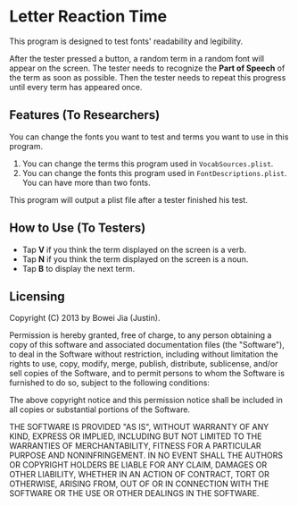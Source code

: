 # Letter Reaction Time

This program is designed to test fonts' readability and legibility.

After the tester pressed a button, a random term in a random font will appear on the screen. The tester needs to recognize the **Part of Speech** of the term as soon as possible. Then the tester needs to repeat this progress until every term has appeared once.

## Features (To Researchers)

You can change the fonts you want to test and terms you want to use in this program.

1. You can change the terms this program used in ```VocabSources.plist```.
2. You can change the fonts this program used in ```FontDescriptions.plist```. You can have more than two fonts.

This program will output a plist file after a tester finished his test.

## How to Use (To Testers)

- Tap **V** if you think the term displayed on the screen is a verb.
- Tap **N** if you think the term displayed on the screen is a noun.
- Tap **B** to display the next term.

## Licensing

Copyright (C) 2013 by Bowei Jia (Justin).

Permission is hereby granted, free of charge, to any person obtaining a copy of this software and associated documentation files (the "Software"), to deal in the Software without restriction, including without limitation the rights to use, copy, modify, merge, publish, distribute, sublicense, and/or sell copies of the Software, and to permit persons to whom the Software is furnished to do so, subject to the following conditions:

The above copyright notice and this permission notice shall be included in all copies or substantial portions of the Software.

THE SOFTWARE IS PROVIDED "AS IS", WITHOUT WARRANTY OF ANY KIND, EXPRESS OR IMPLIED, INCLUDING BUT NOT LIMITED TO THE WARRANTIES OF MERCHANTABILITY, FITNESS FOR A PARTICULAR PURPOSE AND NONINFRINGEMENT. IN NO EVENT SHALL THE AUTHORS OR COPYRIGHT HOLDERS BE LIABLE FOR ANY CLAIM, DAMAGES OR OTHER LIABILITY, WHETHER IN AN ACTION OF CONTRACT, TORT OR OTHERWISE, ARISING FROM, OUT OF OR IN CONNECTION WITH THE SOFTWARE OR THE USE OR OTHER DEALINGS IN THE SOFTWARE.
